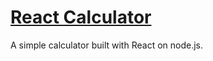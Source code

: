 <a href="https://reactcalchp.herokuapp.com"><h1>React Calculator</h1></a>

A simple calculator built with React on node.js.
